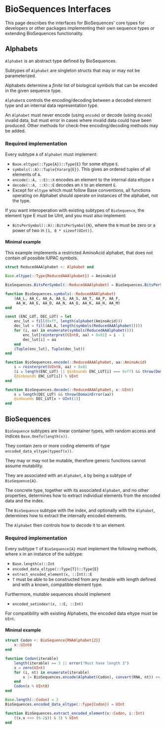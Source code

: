 # BioSequences Interfaces

This page describes the interfaces for BioSequences' core types for
developers or other packages implementing their own sequence types or extending
BioSequences functionality.

## Alphabets

`Alphabet` is an abstract type defined by BioSequences.

Subtypes of `Alphabet` are singleton structs that may or may not be parameterized.

Alphabets determine a _finite_ list of biological symbols that can be encoded in
the given sequence type.

`Alphabet`s controls the encoding/decoding between a decoded element type and an
internal data representation type.

An `Alphabet` must never encode (using `encode`) or decode (using `decode`) invalid
data, but must error in cases where invalid data could have been produced.
Other methods for check-free encoding/decoding methods may be added.

### Required implementation

Every subtype `A` of `Alphabet` must implement:

- `Base.eltype(::Type{A})::Type{E}` for some eltype `E`.
- `symbols(::A)::Tuple{Vararg{E}}`. This gives an ordered tuples of all elements of `A`.
- `encode(::A, ::E)::X` encodes an element to the internal data eltype `X`
- `decode(::A, ::X)::E` decodes an `X` to an element `E`.
- Except for `eltype` which must follow Base conventions, all functions
  operating on Alphabet should operate on instances of the alphabet, not the type.

If you want interoperation with existing subtypes of `BioSequence`, the element type E must be UInt, and you must also implement:

- `BitsPerSymbol(::A)::BitsPerSymbol{N}`, where the `N` must be zero or a power
  of two in `[1, 8 * sizeof(UInt)]`.

#### Minimal example

This example implements a restricted AminoAcid alphabet, that does not contain
_all_ possible IUPAC symbols.

```julia
struct ReducedAAAlphabet <: Alphabet end

Base.eltype(::Type{ReducedAAAlphabet}) = AminoAcid

BioSequences.BitsPerSymbol(::ReducedAAAlphabet) = BioSequences.BitsPerSymbol{4}()

function BioSequences.symbols(::ReducedAAAlphabet)
    (AA_L, AA_C, AA_A, AA_G, AA_S, AA_T, AA_P, AA_F,
     AA_W, AA_E, AA_D, AA_N, AA_Q, AA_K, AA_H, AA_M)
end

const (ENC_LUT, DEC_LUT) = let
    enc_lut = fill(0xff, length(alphabet(AminoAcid)))
    dec_lut = fill(AA_A, length(symbols(ReducedAAAlphabet())))
    for (i, aa) in enumerate(symbols(ReducedAAAlphabet()))
        enc_lut[reinterpret(UInt8, aa) + 0x01] = i - 1
        dec_lut[i] = aa
    end
    (Tuple(enc_lut), Tuple(dec_lut))
end

function BioSequences.encode(::ReducedAAAlphabet, aa::AminoAcid)
    i = reinterpret(UInt8, aa) + 0x01
    (i ≥ length(ENC_LUT) || @inbounds ENC_LUT[i] === 0xff) && throw(DomainError(aa))
    (@inbounds ENC_LUT[i]) % UInt
end

function BioSequences.decode(::ReducedAAAlphabet, x::UInt)
    x ≥ length(DEC_LUT) && throw(DomainError(aa))
    @inbounds DEC_LUT[x + UInt(1)]
end
```

## BioSequences

`BioSequence` subtypes are linear container types, with random access and indices
`Base.OneTo(length(x))`.

They contain zero or more coding elements of type `encoded_data_eltype(typeof(x))`.

They may or may not be mutable, therefore generic functions cannot assume mutability.

They are associated with an `Alphabet`, `A` by being a subtype of `BioSequence{A}`.

The concrete type, together with its associated `Alphabet`, and no other
properties, determines how to extract individual elements from the encoded data
and the index.

The `BioSequence` subtype with the index, and optionally with the `Alphabet`,
determines how to extract the internally encoded elements.

The `Alphabet` then controls how to decode it to an element.

### Required implementation

Every subtype `T` of `BioSequence{A}` must implement the following methods,
where x in an instance of the subtype:

- `Base.length(x)::Int`
- `encoded_data_eltype(::Type{T})::Type{E}`
- `extract_encoded_element(x, ::Int)::E`
- `T` must be able to be constructed from any iterable with length defined and
  with a known, compatible element type.

Furthermore, _mutable_ sequences should implement

- `encoded_setindex!(x, ::E, ::Int)`

For compatibility with existing Alphabets, the encoded data eltype must be `UInt`.

#### Minimal example

```julia
struct Codon <: BioSequence{RNAAlphabet{2}}
    x::UInt8
end

function Codon(iterable)
    length(iterable) == 3 || error("Must have length 3")
    x = zero(UInt)
    for (i, nt) in enumerate(iterable)
        x |= BioSequences.encode(Alphabet(Codon), convert(RNA, nt)) << (6-2i)
    end
    Codon(x % UInt8)
end

Base.length(::Codon) = 3
BioSequences.encoded_data_eltype(::Type{Codon}) = UInt

function BioSequences.extract_encoded_element(x::Codon, i::Int)
    ((x.x >>> (6-2i)) & 3) % UInt
end
```
